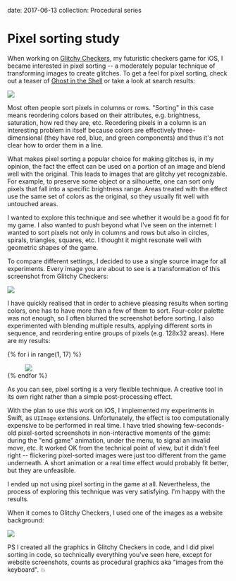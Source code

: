 date: 2017-06-13
collection: Procedural series

Pixel sorting study
===================

When working on [Glitchy Checkers][], my futuristic checkers game for
iOS, I became interested in pixel sorting -- a moderately popular
technique of transforming images to create glitches.  To get a feel for
pixel sorting, check out a teaser of [Ghost in the Shell][GITS] or take
a look at search results:

[![](search.jpg)][search]

  [Glitchy Checkers]: /checkers
  [GITS]: https://www.youtube.com/watch?v=q7Tm73m0VZs
  [search]: https://duckduckgo.com/?q=pixel+sorting&t=h_&ia=images&iax=1

Most often people sort pixels in columns or rows.  "Sorting" in this
case means reordering colors based on their attributes, e.g. brightness,
saturation, how red they are, etc.  Reordering pixels in a column
is an interesting problem in itself because colors are effectively
three-dimensional (they have red, blue, and green components) and thus
it's not clear how to order them in a line.

What makes pixel sorting a popular choice for making glitches is, in my
opinion, the fact the effect can be used on a portion of an image and
blend well with the original.  This leads to images that are glitchy yet
recognizable.  For example, to preserve some object or a silhouette, one
can sort only pixels that fall into a specific brightness range.  Areas
treated with the effect use the same set of colors as the original, so
they usually fit well with untouched areas.

I wanted to explore this technique and see whether it would be a good
fit for my game.  I also wanted to push beyond what I've seen on the
internet: I wanted to sort pixels not only in columns and rows but
also in circles, spirals, triangles, squares, etc.  I thought it might
resonate well with geometric shapes of the game.

To compare different settings, I decided to use a single source
image for all experiments.  Every image you are about to see is a
transformation of this screenshot from Glitchy Checkers:

![](original.png)

I have quickly realised that in order to achieve pleasing results
when sorting colors, one has to have more than a few of them to sort.
Four-color palette was not enough, so I often blurred the screenshot
before sorting.  I also experimented with blending multiple results,
applying different sorts in sequence, and reordering entire groups of
pixels (e.g. 128x32 areas).  Here are my results:

{% for i in range(1, 17) %}
<figure class="full-width" style="margin-bottom: 1px">
    <img data='{"max_width": 4608, "max_height": 2048}' src="triptychs/{{ i }}.jpg"/>
</figure>
{% endfor %}
<br/>

As you can see, pixel sorting is a very flexible technique.  A creative
tool in its own right rather than a simple post-processing effect.

With the plan to use this work on iOS, I implemented my experiments
in Swift, as `UIImage` extensions.  Unfortunately, the effect is too
computationally expensive to be performed in real time. I have tried
showing few-seconds-old pixel-sorted screenshots in non-interactive
moments of the game: during the "end game" animation, under the menu, to
signal an invalid move, etc.  It worked OK from the technical point of
view, but it didn't feel right -- flickering pixel-sorted images were
just too different from the game underneath.  A short animation or a
real time effect would probably fit better, but they are unfeasible.

I ended up not using pixel sorting in the game at all.  Nevertheless,
the process of exploring this technique was very satisfying.  I'm happy
with the results.

When it comes to Glitchy Checkers, I used one of the images as a website
background:

[![](website.jpg)][Glitchy Checkers]

PS I created all the graphics in Glitchy Checkers in code, and I did
pixel sorting in code, so technically everything you've seen here,
except for website screenshots, counts as procedural graphics aka
"images from the keyboard". 💥
